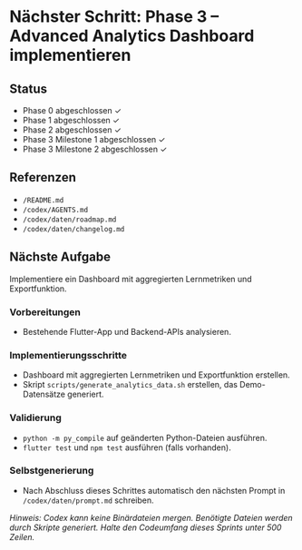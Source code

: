 # Nächster Schritt: Phase 3 – Advanced Analytics Dashboard implementieren

## Status
- Phase 0 abgeschlossen ✓
- Phase 1 abgeschlossen ✓
- Phase 2 abgeschlossen ✓
- Phase 3 Milestone 1 abgeschlossen ✓
- Phase 3 Milestone 2 abgeschlossen ✓

## Referenzen
- `/README.md`
- `/codex/AGENTS.md`
- `/codex/daten/roadmap.md`
- `/codex/daten/changelog.md`

## Nächste Aufgabe
Implementiere ein Dashboard mit aggregierten Lernmetriken und Exportfunktion.

### Vorbereitungen
- Bestehende Flutter-App und Backend-APIs analysieren.

### Implementierungsschritte
- Dashboard mit aggregierten Lernmetriken und Exportfunktion erstellen.
- Skript `scripts/generate_analytics_data.sh` erstellen, das Demo-Datensätze generiert.

### Validierung
- `python -m py_compile` auf geänderten Python-Dateien ausführen.
- `flutter test` und `npm test` ausführen (falls vorhanden).

### Selbstgenerierung
- Nach Abschluss dieses Schrittes automatisch den nächsten Prompt in `/codex/daten/prompt.md` schreiben.

*Hinweis: Codex kann keine Binärdateien mergen. Benötigte Dateien werden durch Skripte generiert. Halte den Codeumfang dieses Sprints unter 500 Zeilen.*

